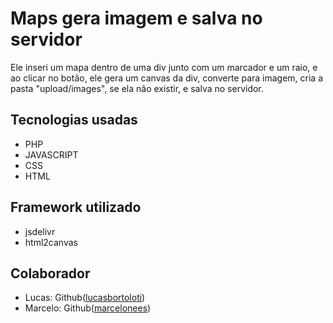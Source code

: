 <h1>Maps gera imagem e salva no servidor</h1>
Ele inseri um mapa dentro de uma div junto com um marcador e um raio, e ao clicar no botão, ele gera um canvas da div, converte para imagem, cria a pasta "upload/images", se ela não existir, e salva no servidor.
<br>
<h2>Tecnologias usadas</h2>
<ul>
    <li>PHP</li>
    <li>JAVASCRIPT</li>
    <li>CSS</li>
    <li>HTML</li>
</ul>

<h2>Framework utilizado</h2>
<ul>
    <li>jsdelivr</li>
    <li>html2canvas</li>
</ul>

<h2>Colaborador</h2>
<ul>
    <li>Lucas: Github(<a href="https://github.com/lucasbortoloti">lucasbortoloti</a>)</li>
    <li>Marcelo: Github(<a href="https://github.com/marcelonees">marcelonees</a>)</li>
</ul>
